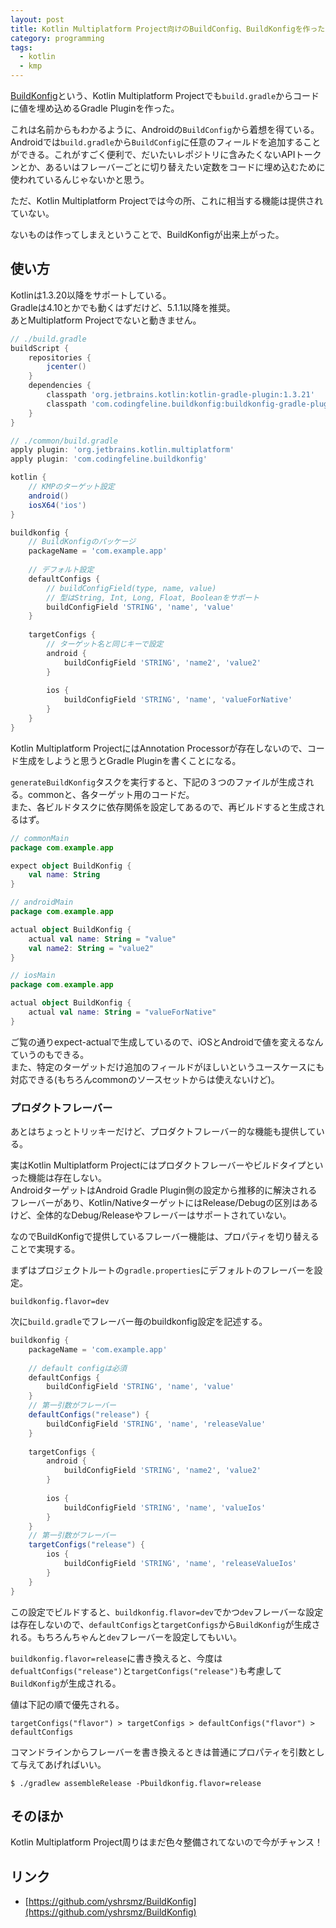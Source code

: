 ```yaml
---
layout: post
title: Kotlin Multiplatform Project向けのBuildConfig、BuildKonfigを作った
category: programming
tags:
  - kotlin
  - kmp
---
```


[BuildKonfig](https://github.com/yshrsmz/BuildKonfig)という、Kotlin Multiplatform Projectでも`build.gradle`からコードに値を埋め込めるGradle Pluginを作った。

これは名前からもわかるように、Androidの`BuildConfig`から着想を得ている。  
Androidでは`build.gradle`から`BuildConfig`に任意のフィールドを追加することができる。これがすごく便利で、だいたいレポジトリに含みたくないAPIトークンとか、あるいはフレーバーごとに切り替えたい定数をコードに埋め込むために使われているんじゃないかと思う。

ただ、Kotlin Multiplatform Projectでは今の所、これに相当する機能は提供されていない。

ないものは作ってしまえということで、BuildKonfigが出来上がった。


## 使い方

Kotlinは1.3.20以降をサポートしている。  
Gradleは4.10とかでも動くはずだけど、5.1.1以降を推奨。  
あとMultiplatform Projectでないと動きません。


```gradle
// ./build.gradle
buildScript {
    repositories {
        jcenter()
    }
    dependencies {
        classpath 'org.jetbrains.kotlin:kotlin-gradle-plugin:1.3.21'
        classpath 'com.codingfeline.buildkonfig:buildkonfig-gradle-plugin:0.3.1'
    }
}
```


```gradle
// ./common/build.gradle
apply plugin: 'org.jetbrains.kotlin.multiplatform'
apply plugin: 'com.codingfeline.buildkonfig'

kotlin {
    // KMPのターゲット設定
    android()
    iosX64('ios')
}

buildkonfig {
    // BuildKonfigのパッケージ
    packageName = 'com.example.app'
    
    // デフォルト設定
    defaultConfigs {
        // buildConfigField(type, name, value)
        // 型はString, Int, Long, Float, Booleanをサポート
        buildConfigField 'STRING', 'name', 'value'
    }
    
    targetConfigs {
        // ターゲット名と同じキーで設定
        android {
            buildConfigField 'STRING', 'name2', 'value2'
        }
        
        ios {
            buildConfigField 'STRING', 'name', 'valueForNative'
        }
    }
}
```

Kotlin Multiplatform ProjectにはAnnotation Processorが存在しないので、コード生成をしようと思うとGradle Pluginを書くことになる。

`generateBuildKonfig`タスクを実行すると、下記の３つのファイルが生成される。commonと、各ターゲット用のコードだ。  
また、各ビルドタスクに依存関係を設定してあるので、再ビルドすると生成されるはず。

```kotlin
// commonMain
package com.example.app

expect object BuildKonfig {
    val name: String
}
```

```kotlin
// androidMain
package com.example.app

actual object BuildKonfig {
    actual val name: String = "value"
    val name2: String = "value2"
}
```

```kotlin
// iosMain
package com.example.app

actual object BuildKonfig {
    actual val name: String = "valueForNative"
}
```

ご覧の通りexpect-actualで生成しているので、iOSとAndroidで値を変えるなんていうのもできる。  
また、特定のターゲットだけ追加のフィールドがほしいというユースケースにも対応できる(もちろんcommonのソースセットからは使えないけど)。

### プロダクトフレーバー
あとはちょっとトリッキーだけど、プロダクトフレーバー的な機能も提供している。  

実はKotlin Multiplatform Projectにはプロダクトフレーバーやビルドタイプといった機能は存在しない。  
AndroidターゲットはAndroid Gradle Plugin側の設定から推移的に解決されるフレーバーがあり、Kotlin/NativeターゲットにはRelease/Debugの区別はあるけど、全体的なDebug/Releaseやフレーバーはサポートされていない。

なのでBuildKonfigで提供しているフレーバー機能は、プロパティを切り替えることで実現する。

まずはプロジェクトルートの`gradle.properties`にデフォルトのフレーバーを設定。

```
buildkonfig.flavor=dev
```

次に`build.gradle`でフレーバー毎のbuildkonfig設定を記述する。

```gradle
buildkonfig {
    packageName = 'com.example.app'
    
    // default configは必須
    defaultConfigs {
        buildConfigField 'STRING', 'name', 'value'
    }
    // 第一引数がフレーバー
    defaultConfigs("release") {
        buildConfigField 'STRING', 'name', 'releaseValue'
    }
    
    targetConfigs {
        android {
            buildConfigField 'STRING', 'name2', 'value2'
        }
        
        ios {
            buildConfigField 'STRING', 'name', 'valueIos'
        }
    }
    // 第一引数がフレーバー
    targetConfigs("release") {
        ios {
            buildConfigField 'STRING', 'name', 'releaseValueIos'
        }
    }
}
```

この設定でビルドすると、`buildkonfig.flavor=dev`でかつ`dev`フレーバーな設定は存在しないので、`defaultConfigs`と`targetConfigs`から`BuildKonfig`が生成される。もちろんちゃんと`dev`フレーバーを設定してもいい。

`buildkonfig.flavor=release`に書き換えると、今度は`defualtConfigs("release")`と`targetConfigs("release")`も考慮して`BuildKonfig`が生成される。

値は下記の順で優先される。

```
targetConfigs("flavor") > targetConfigs > defaultConfigs("flavor") > defaultConfigs
```

コマンドラインからフレーバーを書き換えるときは普通にプロパティを引数として与えてあげればいい。

```
$ ./gradlew assembleRelease -Pbuildkonfig.flavor=release
```


## そのほか

Kotlin Multiplatform Project周りはまだ色々整備されてないので今がチャンス！

## リンク

- [https://github.com/yshrsmz/BuildKonfig](https://github.com/yshrsmz/BuildKonfig)
